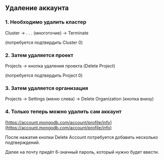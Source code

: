 ## Удаление аккаунта


### 1. Необходимо удалить кластер

Cluster -> . . . (многоточие) -> Terminate

(потребуется подтвердить Cluster 0)

### 2. Затем удаляется проект

Projects -> кнопка удаления проекта (Delete Project) 

(потребуется подтвердить Project 0)


### 3. Затем удаляется организация


Projects -> Settings (меню слева) -> Delete Organization (кнопка внизу)


### 4. Только теперь можно удалить сам аккаунт

[https://account.mongodb.com/account/profile/info](https://account.mongodb.com/account/profile/info)

После нажатия кнопки Delete Account потребуется добавить несколько подтверждений.

Далее на почту придёт 6-значный пароль, который нужно будет ввести.